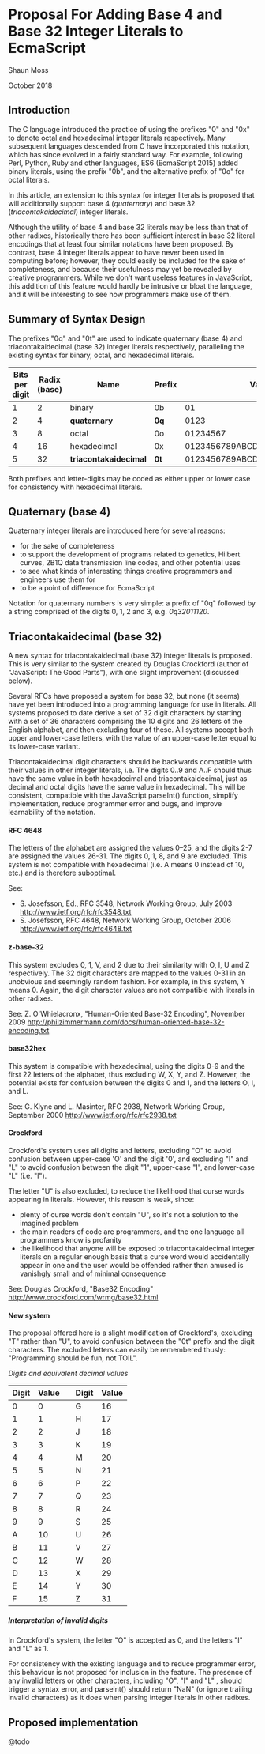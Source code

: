

# Proposal For Adding Base 4 and Base 32 Integer Literals to EcmaScript

Shaun Moss

October 2018

## Introduction

The C language introduced the practice of using the prefixes "0" and "0x"
to denote octal and hexadecimal integer literals respectively. Many subsequent languages
descended from C have incorporated this notation, which has since evolved in a fairly standard way.
For example, following Perl, Python, Ruby and other languages, ES6 (EcmaScript 2015) added
binary literals, using the prefix "0b", and the alternative prefix of "0o" for octal literals. 

In this article, an extension to this syntax for integer literals is proposed that will additionally
support base 4 (_quaternary_) and base 32 (_triacontakaidecimal_) integer literals.

Although the utility of base 4 and base 32 literals may be less than that of other radixes,
historically there has been sufficient interest in base 32 literal encodings that at least four
similar notations have been proposed.
By contrast, base 4 integer literals appear to have never been used in computing before; however,
they could easily be included for the sake of completeness, and because their usefulness may yet
be revealed by creative programmers.
While we don't want useless features in JavaScript, this addition of this feature would hardly be
intrusive or bloat the language, and it will be interesting to see how programmers make use of
them.

## Summary of Syntax Design

The prefixes "0q" and "0t" are used to indicate quaternary (base 4) and triacontakaidecimal
(base 32) integer literals respectively, paralleling the existing syntax for binary, octal, and
hexadecimal literals.

| Bits per digit | Radix (base) | Name | Prefix | Valid Digits                 |
|---|----|-------------------------|--------|----------------------------------|
| 1 | 2  | binary                  | 0b     | 01                               |
| 2 | 4  | __quaternary__          | __0q__ | 0123                             |
| 3 | 8  | octal                   | 0o     | 01234567                         |
| 4 | 16 | hexadecimal             | 0x     | 0123456789ABCDEF                 |
| 5 | 32 | __triacontakaidecimal__ | __0t__ | 0123456789ABCDEFGHJKMNPQRSUVWXYZ |

Both prefixes and letter-digits may be coded as either upper or lower case for
consistency with hexadecimal literals.

## Quaternary (base 4)

Quaternary integer literals are introduced here for several reasons:
* for the sake of completeness
* to support the development of programs related to genetics, Hilbert curves, 2B1Q data
transmission line codes, and other potential uses
* to see what kinds of interesting things creative programmers and engineers use them for
* to be a point of difference for EcmaScript

Notation for quaternary numbers is very simple: a prefix of "0q" followed by a string comprised of
the digits 0, 1, 2 and 3, e.g. _0q32011120_.

## Triacontakaidecimal (base 32)

A new syntax for triacontakaidecimal (base 32) integer literals is proposed. This is very similar
to the system created by Douglas Crockford (author of "JavaScript: The Good Parts"), with one
slight improvement (discussed below).

Several RFCs have proposed a system for base 32, but none (it seems) have yet been introduced
into a programming language for use in literals. All systems proposed to date derive a set of 32
digit characters by starting with a set of 36 characters comprising the 10 digits and 26 letters
of the English alphabet, and then excluding four of these. All systems accept both upper and
lower-case letters, with the value of an upper-case letter equal to its lower-case variant.

Triacontakaidecimal digit characters should be backwards compatible with their values in other
integer literals, i.e. The digits 0..9 and A..F should thus have the same value in both hexadecimal
and triacontakaidecimal, just as decimal and octal digits have the same value in hexadecimal. This
will be consistent, compatible with the JavaScript parseInt() function, simplify implementation,
reduce programmer error and bugs, and improve learnability of the notation. 

#### RFC 4648

The letters of the alphabet are assigned the values 0–25, and the digits 2-7 are assigned the values
26-31. The digits 0, 1, 8, and 9 are excluded. This system is not compatible with hexadecimal
(i.e. A means 0 instead of 10, etc.) and is therefore suboptimal.

See:
- S. Josefsson, Ed., RFC 3548, Network Working Group, July 2003
http://www.ietf.org/rfc/rfc3548.txt
- S. Josefsson, RFC 4648, Network Working Group, October 2006
http://www.ietf.org/rfc/rfc4648.txt


#### z-base-32

This system excludes 0, 1, V, and 2 due to their similarity with O, I, U and Z respectively. The
32 digit characters are mapped to the values 0-31 in an unobvious and seemingly random fashion.
For example, in this system, Y means 0. Again, the digit character values are not compatible with
literals in other radixes.

See: Z. O'Whielacronx, "Human-Oriented Base-32 Encoding", November 2009
http://philzimmermann.com/docs/human-oriented-base-32-encoding.txt

#### base32hex

This system is compatible with hexadecimal, using the digits 0-9 and the first 22 letters
of the alphabet, thus excluding W, X, Y, and Z. However, the potential exists for confusion between
the digits 0 and 1, and the letters O, I, and L.

See: G. Klyne and L. Masinter, RFC 2938, Network Working Group, September 2000
http://www.ietf.org/rfc/rfc2938.txt

#### Crockford

Crockford's system uses all digits and letters, excluding "O" to avoid confusion between
upper-case 'O' and the digit '0', and excluding "I" and "L" to avoid confusion between the digit
"1", upper-case "I", and lower-case "L" (i.e. "l").

The letter "U" is also excluded, to reduce the likelihood that curse words appearing in literals.
However, this reason is weak, since:
- plenty of curse words don't contain "U", so it's not a solution to the imagined problem
- the main readers of code are programmers, and the one language all programmers know is profanity
- the likelihood that anyone will be exposed to triacontakaidecimal integer
  literals on a regular enough basis that a curse word would accidentally appear in one and the user
  would be offended rather than amused is vanishgly small and of minimal consequence

See: Douglas Crockford, "Base32 Encoding"
http://www.crockford.com/wrmg/base32.html
  
#### New system

The proposal offered here is a slight modification of Crockford's, excluding "T" rather than "U",
to avoid confusion between the "0t" prefix and the digit characters.
The excluded letters can easily be remembered thusly: "Programming should be fun, not TOIL".

*Digits and equivalent decimal values*

| Digit | Value |   | Digit | Value |
|---|----|---|---|----|
| 0 | 0  |   | G | 16 | 
| 1 | 1  |   | H | 17 | 
| 2 | 2  |   | J | 18 | 
| 3 | 3  |   | K | 19 | 
| 4 | 4  |   | M | 20 | 
| 5 | 5  |   | N | 21 | 
| 6 | 6  |   | P | 22 | 
| 7 | 7  |   | Q | 23 | 
| 8 | 8  |   | R | 24 | 
| 9 | 9  |   | S | 25 | 
| A | 10 |   | U | 26 | 
| B | 11 |   | V | 27 | 
| C | 12 |   | W | 28 | 
| D | 13 |   | X | 29 | 
| E | 14 |   | Y | 30 | 
| F | 15 |   | Z | 31 |

##### Interpretation of invalid digits

In Crockford's system, the letter "O" is accepted as 0, and the letters "I" and "L" as 1.

For consistency with the existing language and to reduce programmer error, this behaviour is
not proposed for inclusion in the feature. The presence of any invalid letters or other characters,
including "O", "I" and "L" , should trigger a syntax error, and parseint() should return "NaN" (or
ignore trailing invalid characters) as it does when parsing integer literals in other radixes.

## Proposed implementation

@todo
